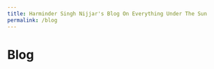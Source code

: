 ```yaml
---
title: Harminder Singh Nijjar's Blog On Everything Under The Sun
permalink: /blog
---
```


# Blog
